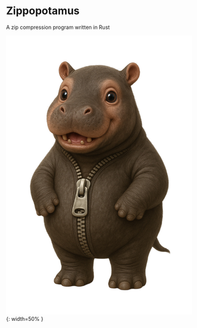
# Zippopotamus
A zip compression program written in Rust

![Zippopotamus](zippopotamus.png){: width=50% }
